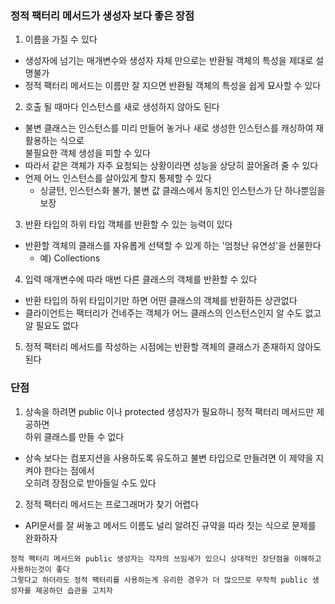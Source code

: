 ### 정적 팩터리 메서드가 생성자 보다 좋은 장점
1. 이름을 가질 수 있다
* 생성자에 넘기는 매개변수와 생성자 자체 만으로는 반환될 객체의 특성을 제대로 설명불가
* 정적 팩터리 메서드는 이름만 잘 지으면 반환될 객체의 특성을 쉽게 묘사할 수 있다

2. 호출 될 때마다 인스턴스를 새로 생성하지 않아도 된다
* 불변 클래스는 인스턴스를 미리 만들어 놓거나 새로 생성한 인스턴스를 캐싱하여 재활용하는 식으로<br>
불필요한 객체 생성을 피할 수 있다
* 따라서 같은 객체가 자주 요청되는 상황이라면 성능을 상당히 끌어올려 줄 수 있다
* 언제 어느 인스턴스를 살아있게 할지 통제할 수 있다
  * 싱글턴, 인스턴스화 불가, 불변 값 클래스에서 동치인 인스턴스가 단 하나뿐임을 보장

3. 반환 타입의 하위 타입 객체를 반환할 수 있는 능력이 있다
* 반환할 객체의 클래스를 자유롭게 선택할 수 있게 하는 '엄청난 유연성'을 선물한다
  * 예) Collections

4. 입력 매개변수에 따라 매번 다른 클래스의 객체를 반환할 수 있다
* 반환 타입의 하위 타입이기만 하면 어떤 클래스의 객체를 반환하든 상관없다
* 클라이언트는 팩터리가 건네주는 객체가 어느 클래스의 인스턴스인지 알 수도 없고 알 필요도 없다

5. 정적 팩터리 메서드를 작성하는 시점에는 반환할 객체의 클래스가 존재하지 않아도 된다

### 단점
1. 상속을 하려면 public 이나 protected 생성자가 필요하니 정적 팩터리 메서드만 제공하면 <br>
하위 클래스를 만들 수 없다
* 상속 보다는 컴포지션을 사용하도록 유도하고 불변 타입으로 만들려면 이 제약을 지켜야 한다는 점에서 <br>
오히려 장점으로 받아들일 수도 있다

2. 정적 팩터리 메서드는 프로그래머가 찾기 어렵다
* API문서를 잘 써놓고 메서드 이름도 널리 알려진 규약을 따라 짓는 식으로 문제를 완화하자

```
정적 팩터리 메서드와 public 생성자는 각자의 쓰임새가 있으니 상대적인 장단점을 이해하고 사용하는것이 좋다
그렇다고 하더라도 정적 팩터리를 사용하는게 유리한 경우가 더 많으므로 무작적 public 생성자를 제공하던 습관을 고치자
```